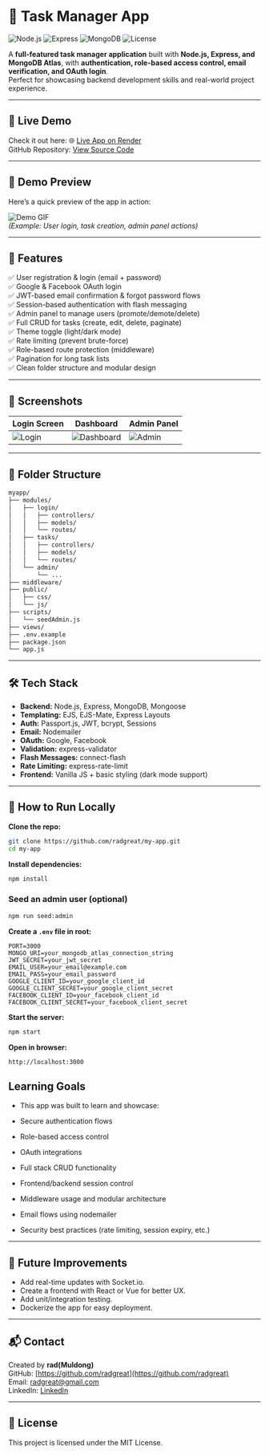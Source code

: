 # 📝 Task Manager App

![Node.js](https://img.shields.io/badge/Node.js-v18-blue)
![Express](https://img.shields.io/badge/Express-4.x-yellow)
![MongoDB](https://img.shields.io/badge/MongoDB-Atlas-green)
![License](https://img.shields.io/badge/License-MIT-blue)

A **full-featured task manager application** built with **Node.js, Express, and MongoDB Atlas**, with **authentication, role-based access control, email verification, and OAuth login**.  
Perfect for showcasing backend development skills and real-world project experience.

---

## 🎯 Live Demo
Check it out here: 🌐 [Live App on Render](https://radtask.onrender.com)  
GitHub Repository: [View Source Code](https://github.com/radgreat/my-app)

---

## 🎥 Demo Preview
Here’s a quick preview of the app in action:

![Demo GIF](link-to-your-demo-gif.gif)  
*(Example: User login, task creation, admin panel actions)*

---

## 🚀 Features

✅ User registration & login (email + password)  
✅ Google & Facebook OAuth login  
✅ JWT-based email confirmation & forgot password flows  
✅ Session-based authentication with flash messaging  
✅ Admin panel to manage users (promote/demote/delete)  
✅ Full CRUD for tasks (create, edit, delete, paginate)  
✅ Theme toggle (light/dark mode)  
✅ Rate limiting (prevent brute-force)  
✅ Role-based route protection (middleware)  
✅ Pagination for long task lists  
✅ Clean folder structure and modular design  

---

## 📸 Screenshots

| Login Screen | Dashboard | Admin Panel |
|--------------|-----------|-------------|
| ![Login](link-to-login-screenshot.png) | ![Dashboard](link-to-dashboard-screenshot.png) | ![Admin](link-to-admin-screenshot.png) |

---

## 📁 Folder Structure
```bash
myapp/
├── modules/
│   ├── login/
│   │   ├── controllers/
│   │   ├── models/
│   │   └── routes/
│   ├── tasks/
│   │   ├── controllers/
│   │   ├── models/
│   │   └── routes/
│   └── admin/
│       └── ...
├── middleware/
├── public/
│   ├── css/
│   └── js/
├── scripts/
│   └── seedAdmin.js
├── views/
├── .env.example
├── package.json
└── app.js
```

---

## 🛠 Tech Stack

- **Backend:** Node.js, Express, MongoDB, Mongoose  
- **Templating:** EJS, EJS-Mate, Express Layouts  
- **Auth:** Passport.js, JWT, bcrypt, Sessions  
- **Email:** Nodemailer  
- **OAuth:** Google, Facebook  
- **Validation:** express-validator  
- **Flash Messages:** connect-flash  
- **Rate Limiting:** express-rate-limit  
- **Frontend:** Vanilla JS + basic styling (dark mode support)

---

## 🏃 How to Run Locally

**Clone the repo:**
```bash
git clone https://github.com/radgreat/my-app.git
cd my-app
```

**Install dependencies:**
```bash
npm install
```
### Seed an admin user (optional)

```bash
npm run seed:admin
```

**Create a `.env` file in root:**
```env
PORT=3000
MONGO_URI=your_mongodb_atlas_connection_string
JWT_SECRET=your_jwt_secret
EMAIL_USER=your_email@example.com
EMAIL_PASS=your_email_password
GOOGLE_CLIENT_ID=your_google_client_id
GOOGLE_CLIENT_SECRET=your_google_client_secret
FACEBOOK_CLIENT_ID=your_facebook_client_id
FACEBOOK_CLIENT_SECRET=your_facebook_client_secret
```

**Start the server:**
```bash
npm start
```

**Open in browser:**
```
http://localhost:3000
```

## Learning Goals

- This app was built to learn and showcase:

- Secure authentication flows

- Role-based access control

- OAuth integrations

- Full stack CRUD functionality

- Frontend/backend session control

- Middleware usage and modular architecture

- Email flows using nodemailer

- Security best practices (rate limiting, session expiry, etc.)


---

## 🌱 Future Improvements

- Add real-time updates with Socket.io.
- Create a frontend with React or Vue for better UX.
- Add unit/integration testing.
- Dockerize the app for easy deployment.

---

## 📬 Contact

Created by **rad(Muldong)**  
GitHub: [https://github.com/radgreat](https://github.com/radgreat)  
Email: radgreat@gmail.com  
LinkedIn: [LinkedIn](https://www.linkedin.com/in/rad-dgreat-92725029a/)

---

## 📜 License

This project is licensed under the MIT License.

